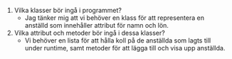 1. Vilka klasser bör ingå i programmet?
   - Jag tänker mig att vi behöver en klass för att representera en anställd som innehåller attribut för namn och lön.
2. Vilka attribut och metoder bör ingå i dessa klasser?
   - Vi behöver en lista för att hålla koll på de anställda som lagts till under runtime, samt metoder för att lägga till och visa upp anställda.

